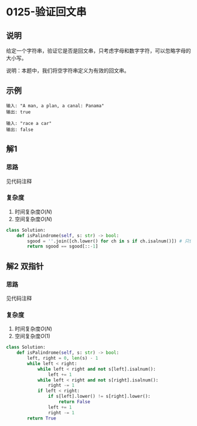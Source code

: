 # 0125-验证回文串

## 说明
给定一个字符串，验证它是否是回文串，只考虑字母和数字字符，可以忽略字母的大小写。

说明：本题中，我们将空字符串定义为有效的回文串。

## 示例
```
输入: "A man, a plan, a canal: Panama"
输出: true

输入: "race a car"
输出: false
```

## 解1

### 思路
见代码注释

### 复杂度
1. 时间复杂度$O(N)$
2. 空间复杂度$O(N)$

```python
class Solution:
    def isPalindrome(self, s: str) -> bool:
        sgood = ''.join([ch.lower() for ch in s if ch.isalnum()]) # 只保留数字和字母, 并且将字母小写
        return sgood == sgood[::-1]
```

## 解2 双指针

### 思路
见代码注释

### 复杂度
1. 时间复杂度$O(N)$
2. 空间复杂度$O(1)$

```python
class Solution:
    def isPalindrome(self, s: str) -> bool:
        left, right = 0, len(s) - 1
        while left < right:
            while left < right and not s[left].isalnum():
                left += 1
            while left < right and not s[right].isalnum():
                right -= 1
            if left < right:
                if s[left].lower() != s[right].lower():
                    return False
                left += 1
                right -= 1
        return True
```
